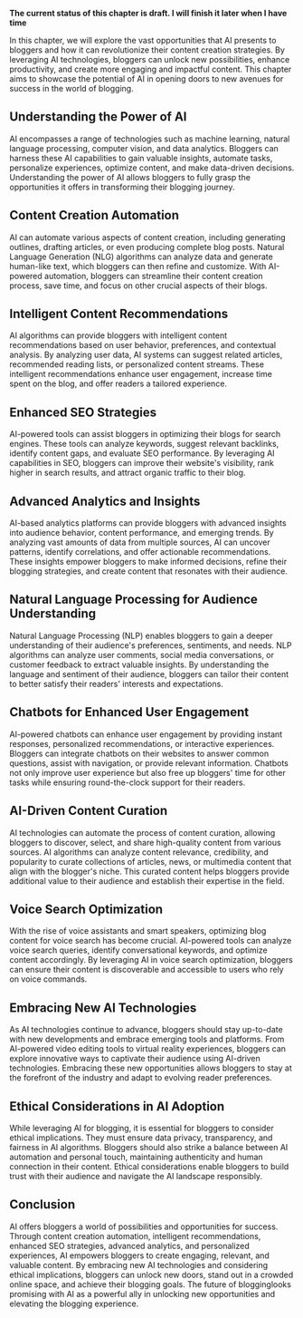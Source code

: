 **The current status of this chapter is draft. I will finish it later when I have time**

In this chapter, we will explore the vast opportunities that AI presents to bloggers and how it can revolutionize their content creation strategies. By leveraging AI technologies, bloggers can unlock new possibilities, enhance productivity, and create more engaging and impactful content. This chapter aims to showcase the potential of AI in opening doors to new avenues for success in the world of blogging.

Understanding the Power of AI
-----------------------------

AI encompasses a range of technologies such as machine learning, natural language processing, computer vision, and data analytics. Bloggers can harness these AI capabilities to gain valuable insights, automate tasks, personalize experiences, optimize content, and make data-driven decisions. Understanding the power of AI allows bloggers to fully grasp the opportunities it offers in transforming their blogging journey.

Content Creation Automation
---------------------------

AI can automate various aspects of content creation, including generating outlines, drafting articles, or even producing complete blog posts. Natural Language Generation (NLG) algorithms can analyze data and generate human-like text, which bloggers can then refine and customize. With AI-powered automation, bloggers can streamline their content creation process, save time, and focus on other crucial aspects of their blogs.

Intelligent Content Recommendations
-----------------------------------

AI algorithms can provide bloggers with intelligent content recommendations based on user behavior, preferences, and contextual analysis. By analyzing user data, AI systems can suggest related articles, recommended reading lists, or personalized content streams. These intelligent recommendations enhance user engagement, increase time spent on the blog, and offer readers a tailored experience.

Enhanced SEO Strategies
-----------------------

AI-powered tools can assist bloggers in optimizing their blogs for search engines. These tools can analyze keywords, suggest relevant backlinks, identify content gaps, and evaluate SEO performance. By leveraging AI capabilities in SEO, bloggers can improve their website's visibility, rank higher in search results, and attract organic traffic to their blog.

Advanced Analytics and Insights
-------------------------------

AI-based analytics platforms can provide bloggers with advanced insights into audience behavior, content performance, and emerging trends. By analyzing vast amounts of data from multiple sources, AI can uncover patterns, identify correlations, and offer actionable recommendations. These insights empower bloggers to make informed decisions, refine their blogging strategies, and create content that resonates with their audience.

Natural Language Processing for Audience Understanding
------------------------------------------------------

Natural Language Processing (NLP) enables bloggers to gain a deeper understanding of their audience's preferences, sentiments, and needs. NLP algorithms can analyze user comments, social media conversations, or customer feedback to extract valuable insights. By understanding the language and sentiment of their audience, bloggers can tailor their content to better satisfy their readers' interests and expectations.

Chatbots for Enhanced User Engagement
-------------------------------------

AI-powered chatbots can enhance user engagement by providing instant responses, personalized recommendations, or interactive experiences. Bloggers can integrate chatbots on their websites to answer common questions, assist with navigation, or provide relevant information. Chatbots not only improve user experience but also free up bloggers' time for other tasks while ensuring round-the-clock support for their readers.

AI-Driven Content Curation
--------------------------

AI technologies can automate the process of content curation, allowing bloggers to discover, select, and share high-quality content from various sources. AI algorithms can analyze content relevance, credibility, and popularity to curate collections of articles, news, or multimedia content that align with the blogger's niche. This curated content helps bloggers provide additional value to their audience and establish their expertise in the field.

Voice Search Optimization
-------------------------

With the rise of voice assistants and smart speakers, optimizing blog content for voice search has become crucial. AI-powered tools can analyze voice search queries, identify conversational keywords, and optimize content accordingly. By leveraging AI in voice search optimization, bloggers can ensure their content is discoverable and accessible to users who rely on voice commands.

Embracing New AI Technologies
-----------------------------

As AI technologies continue to advance, bloggers should stay up-to-date with new developments and embrace emerging tools and platforms. From AI-powered video editing tools to virtual reality experiences, bloggers can explore innovative ways to captivate their audience using AI-driven technologies. Embracing these new opportunities allows bloggers to stay at the forefront of the industry and adapt to evolving reader preferences.

Ethical Considerations in AI Adoption
-------------------------------------

While leveraging AI for blogging, it is essential for bloggers to consider ethical implications. They must ensure data privacy, transparency, and fairness in AI algorithms. Bloggers should also strike a balance between AI automation and personal touch, maintaining authenticity and human connection in their content. Ethical considerations enable bloggers to build trust with their audience and navigate the AI landscape responsibly.

Conclusion
----------

AI offers bloggers a world of possibilities and opportunities for success. Through content creation automation, intelligent recommendations, enhanced SEO strategies, advanced analytics, and personalized experiences, AI empowers bloggers to create engaging, relevant, and valuable content. By embracing new AI technologies and considering ethical implications, bloggers can unlock new doors, stand out in a crowded online space, and achieve their blogging goals. The future of blogginglooks promising with AI as a powerful ally in unlocking new opportunities and elevating the blogging experience.
